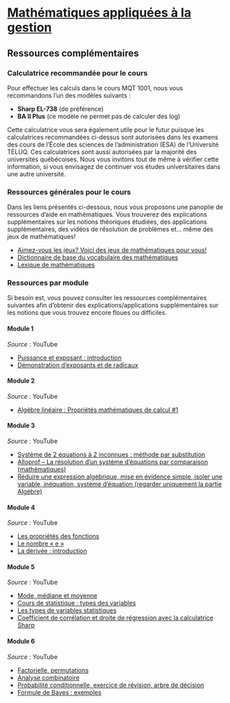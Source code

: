 [Mathématiques appliquées à la gestion](https://mqt1001.teluq.ca "MQT 1001 — Mathématiques appliquées à la gestion.")
=====================================================================================================================

Ressources complémentaires
--------------------------

### Calculatrice recommandée pour le cours

Pour effectuer les calculs dans le cours MQT 1001, nous vous recommandons l’un des modèles suivants :

*   **Sharp EL-738** (de préférence)
*   **BA II Plus** (ce modèle ne permet pas de calculer des log)

Cette calculatrice vous sera également utile pour le futur puisque les calculatrices recommandées ci-dessus sont autorisées dans les examens des cours de l’École des sciences de l’administration (ESA) de l’Université TÉLUQ. Ces calculatrices sont aussi autorisées par la majorité des universités québécoises. Nous vous invitons tout de même à vérifier cette information, si vous envisagez de continuer vos études universitaires dans une autre université.

### Ressources générales pour le cours

Dans les liens présentés ci-dessous, nous vous proposons une panoplie de ressources d’aide en mathématiques. Vous trouverez des explications supplémentaires sur les notions théoriques étudiées, des applications supplémentaires, des vidéos de résolution de problèmes et… même des jeux de mathématiques!

*   [Aimez-vous les jeux? Voici des jeux de mathématiques pour vous!](https://mathamaze.ca/)
*   [Dictionnaire de base du vocabulaire des mathématiques](http://villemin.gerard.free.fr/Referenc/Encyclop/A.htm)
*   [Lexique de mathématiques](https://lexique.netmath.ca/)

### Ressources par module

Si besoin est, vous pouvez consulter les ressources complémentaires suivantes afin d’obtenir des explications/applications supplémentaires sur les notions que vous trouvez encore floues ou difficiles.

#### **Module 1**

_Source_ : YouTube

*   [Puissance et exposant : introduction](https://www.youtube.com/watch?v=F-drRNGM6K4)
*   [Démonstration d’exposants et de radicaux](https://www.youtube.com/watch?v=DJWOr14NkrE)

#### **Module 2**

_Source_ : YouTube

*   [Algèbre linéaire : Propriétés mathématiques de calcul #1](https://www.youtube.com/watch?v=TdNLOsdVSPg)

#### **Module 3**

_Source_ : YouTube

*   [Système de 2 équations à 2 inconnues : méthode par substitution](https://www.youtube.com/watch?v=vXSDO4HNn2c)
*   [Alloprof – La résolution d’un système d’équations par comparaison (mathématiques)](https://www.youtube.com/watch?v=qoR5hJXZBgM)
*   [Réduire une expression algébrique, mise en évidence simple, isoler une variable, inéquation, système d’équation (regarder uniquement la partie Algèbre)](https://www.youtube.com/watch?v=lLHSOM27ZxA)

#### **Module 4**

_Source_ : YouTube

*   [Les propriétés des fonctions](https://www.youtube.com/watch?v=QI0iYHlH-4w)
*   [Le nombre « e »](https://www.youtube.com/watch?v=Tk23m_bPuAI)
*   [La dérivée : introduction](https://www.youtube.com/watch?v=_-Y8TT0Dx48)

#### **Module 5**

_Source_ : YouTube

*   [Mode, médiane et moyenne](https://www.youtube.com/watch?v=FehQxsrEs3o)
*   [Cours de statistique : types des variables](https://www.youtube.com/watch?v=99jDA-hN3P8)
*   [Les types de variables statistiques](https://www.youtube.com/watch?v=ZIuVnUvQb-E)
*   [Coefficient de corrélation et droite de régression avec la calculatrice Sharp](https://www.youtube.com/watch?v=5LgzK4CkAZY)

#### **Module 6**

_Source_ : YouTube

*   [Factorielle, permutations](https://www.youtube.com/watch?v=ldnLkNz6s9M)
*   [Analyse combinatoire](https://www.youtube.com/watch?v=WI5Fi9_s4Jc)
*   [Probabilité conditionnelle, exercice de révision, arbre de décision](https://www.youtube.com/watch?v=fTkpJseiW9k)
*   [Formule de Bayes : exemples](https://www.youtube.com/watch?v=ZF1bBMCcR5s)


